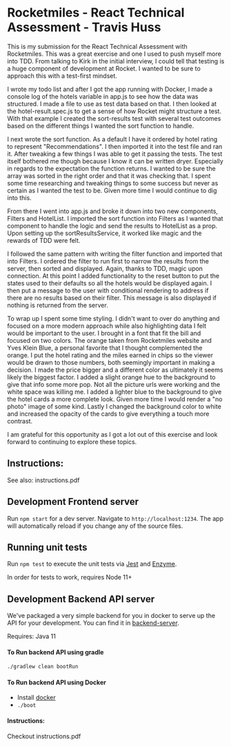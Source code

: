 # Rocketmiles - React Technical Assessment - Travis Huss

This is my submission for the React Technical Assessment with Rocketmiles. This was a great exercise and one I used to push myself more into TDD. From talking to Kirk in the initial interview, I could tell that testing is a huge component of development at Rocket. I wanted to be sure to approach this with a test-first mindset.

I wrote my todo list and after I got the app running with Docker, I made a console log of the hotels variable in app.js to see how the data was structured. I made a file to use as test data based on that. I then looked at the hotel-result.spec.js to get a sense of how Rocket might structure a test. With that example I created the sort-results test with several test outcomes based on the different things I wanted the sort function to handle. 

I next wrote the sort function. As a default I have it ordered by hotel rating to represent "Recommendations". I then imported it into the test file and ran it. After tweaking a few things I was able to get it passing the tests. The test itself bothered me though because I know it can be written dryer. Especially in regards to the expectation the function returns. I wanted to be sure the array was sorted in the right order and that it was checking that. I spent some time researching and tweaking things to some success but never as certain as I wanted the test to be. Given more time I would continue to dig into this. 

From there I went into app.js and broke it down into two new components, Filters and HotelList. I imported the sort function into Filters as I wanted that component to handle the logic and send the results to HotelList as a prop. Upon setting up the sortResultsService, it worked like magic and the rewards of TDD were felt. 

I followed the same pattern with writing the filter function and imported that into Filters. I ordered the filter to run first to narrow the results from the server, then sorted and displayed. Again, thanks to TDD, magic upon connection. At this point I added functionality to the reset button to put the states used to their defaults so all the hotels would be displayed again. I then put a message to the user with conditional rendering to address if there are no results based on their filter. This message is also displayed if nothing is returned from the server.

To wrap up I spent some time styling. I didn't want to over do anything and focused on a more modern approach while also highlighting data I felt would be important to the user. I brought in a font that fit the bill and focused on two colors. The orange taken from Rocketmiles website and Yves Klein Blue, a personal favorite that I thought complemented the orange. I put the hotel rating and the miles earned in chips so the viewer would be drawn to those numbers, both seemingly important in making a decision. I made the price bigger and a different color as ultimately it seems likely the biggest factor. I added a slight orange hue to the background to give that info some more pop. Not all the picture urls were working and the white space was killing me. I added a lighter blue to the background to give the hotel cards a more complete look. Given more time I would render a "no photo" image of some kind. Lastly I changed the background color to white and increased the opacity of the cards to give everything a touch more contrast. 

I am grateful for this opportunity as I got a lot out of this exercise and look forward to continuing to explore these topics. 

## Instructions: 
See also: instructions.pdf

## Development Frontend server

Run `npm start` for a dev server. Navigate to `http://localhost:1234`. The app will automatically reload if you change any of the source files.

## Running unit tests

Run `npm test` to execute the unit tests via [Jest](https://jestjs.io/) and [Enzyme](https://airbnb.io/enzyme/).

In order for tests to work, requires Node 11+


## Development Backend API server

We've packaged a very simple backend for you in docker to serve up the API for your development. You can find it in [backend-server](./backend-server).

Requires:
Java 11

#### To Run backend API using gradle
```bash
./gradlew clean bootRun
```

####  To Run backend API using Docker
- Install [docker](https://docs.docker.com/docker-for-mac/install/)
- `./boot`

#### Instructions: 
Checkout instructions.pdf